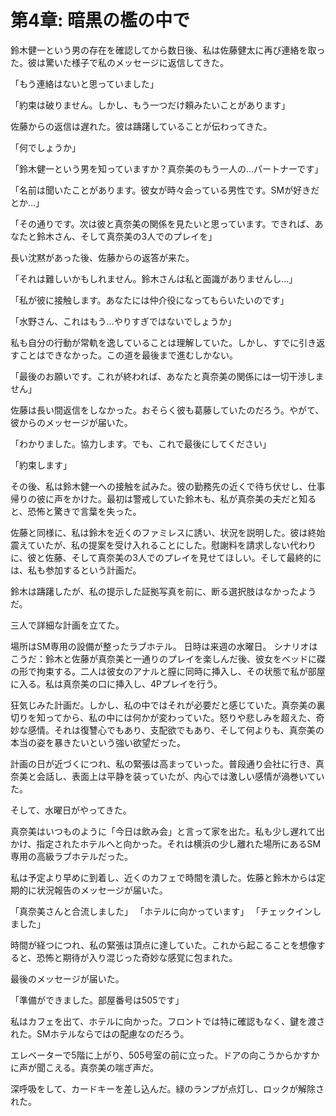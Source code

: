 # 第4章: 暗黒の檻の中で

鈴木健一という男の存在を確認してから数日後、私は佐藤健太に再び連絡を取った。彼は驚いた様子で私のメッセージに返信してきた。

「もう連絡はないと思っていました」

「約束は破りません。しかし、もう一つだけ頼みたいことがあります」

佐藤からの返信は遅れた。彼は躊躇していることが伝わってきた。

「何でしょうか」

「鈴木健一という男を知っていますか？真奈美のもう一人の…パートナーです」

「名前は聞いたことがあります。彼女が時々会っている男性です。SMが好きだとか…」

「その通りです。次は彼と真奈美の関係を見たいと思っています。できれば、あなたと鈴木さん、そして真奈美の3人でのプレイを」

長い沈黙があった後、佐藤からの返答が来た。

「それは難しいかもしれません。鈴木さんは私と面識がありませんし…」

「私が彼に接触します。あなたには仲介役になってもらいたいのです」

「水野さん、これはもう…やりすぎではないでしょうか」

私も自分の行動が常軌を逸していることは理解していた。しかし、すでに引き返すことはできなかった。この道を最後まで進むしかない。

「最後のお願いです。これが終われば、あなたと真奈美の関係には一切干渉しません」

佐藤は長い間返信をしなかった。おそらく彼も葛藤していたのだろう。やがて、彼からのメッセージが届いた。

「わかりました。協力します。でも、これで最後にしてください」

「約束します」

その後、私は鈴木健一への接触を試みた。彼の勤務先の近くで待ち伏せし、仕事帰りの彼に声をかけた。最初は警戒していた鈴木も、私が真奈美の夫だと知ると、恐怖と驚きで言葉を失った。

佐藤と同様に、私は鈴木を近くのファミレスに誘い、状況を説明した。彼は終始震えていたが、私の提案を受け入れることにした。慰謝料を請求しない代わりに、彼と佐藤、そして真奈美の3人でのプレイを見せてほしい。そして最終的には、私も参加するという計画だ。

鈴木は躊躇したが、私の提示した証拠写真を前に、断る選択肢はなかったようだ。

三人で詳細な計画を立てた。

場所はSM専用の設備が整ったラブホテル。
日時は来週の水曜日。
シナリオはこうだ：鈴木と佐藤が真奈美と一通りのプレイを楽しんだ後、彼女をベッドに磔の形で拘束する。二人は彼女のアナルと膣に同時に挿入し、その状態で私が部屋に入る。私は真奈美の口に挿入し、4Pプレイを行う。

狂気じみた計画だ。しかし、私の中ではそれが必要だと感じていた。真奈美の裏切りを知ってから、私の中には何かが変わっていた。怒りや悲しみを超えた、奇妙な感情。それは復讐心でもあり、支配欲でもあり、そして何よりも、真奈美の本当の姿を暴きたいという強い欲望だった。

計画の日が近づくにつれ、私の緊張は高まっていった。普段通り会社に行き、真奈美と会話し、表面上は平静を装っていたが、内心では激しい感情が渦巻いていた。

そして、水曜日がやってきた。

真奈美はいつものように「今日は飲み会」と言って家を出た。私も少し遅れて出かけ、指定されたホテルへと向かった。それは横浜の少し離れた場所にあるSM専用の高級ラブホテルだった。

私は予定より早めに到着し、近くのカフェで時間を潰した。佐藤と鈴木からは定期的に状況報告のメッセージが届いた。

「真奈美さんと合流しました」
「ホテルに向かっています」
「チェックインしました」

時間が経つにつれ、私の緊張は頂点に達していた。これから起こることを想像すると、恐怖と期待が入り混じった奇妙な感覚に包まれた。

最後のメッセージが届いた。

「準備ができました。部屋番号は505です」

私はカフェを出て、ホテルに向かった。フロントでは特に確認もなく、鍵を渡された。SMホテルならではの配慮なのだろう。

エレベーターで5階に上がり、505号室の前に立った。ドアの向こうからかすかに声が聞こえる。真奈美の喘ぎ声だ。

深呼吸をして、カードキーを差し込んだ。緑のランプが点灯し、ロックが解除された。